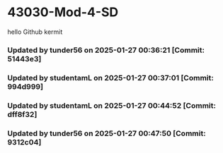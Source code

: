 ﻿# 43030-Mod-4-SD
hello Github
kermit
### Updated by tunder56 on 2025-01-27 00:36:21 [Commit: 51443e3]
### Updated by studentamL on 2025-01-27 00:37:01 [Commit: 994d999]
### Updated by studentamL on 2025-01-27 00:44:52 [Commit: dff8f32]
### Updated by tunder56 on 2025-01-27 00:47:50 [Commit: 9312c04]
